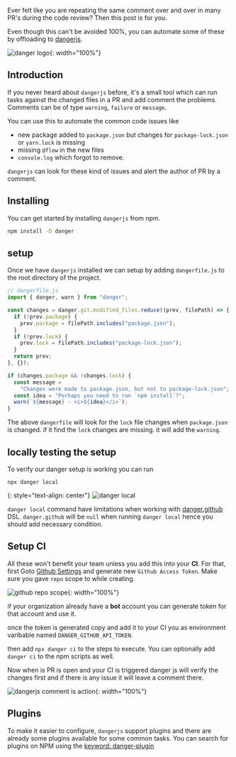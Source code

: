 <!--


---
 "Setting up dangerjs"
excerpt: "Ever felt like you are repeating the same comment over and over in many PR's during the code review?"
date: 2019-05-03 00:05:00 IST
updated: 2019-05-03 00:05:00 IST
categories: javascript
tags: dangerjs
image: https://s3.ap-south-1.amazonaws.com/revathskumar-blog-images/2019/dangerjs/danger-logo.png
---

-->
<!DOCTYPE html>
<html>

<head>
  <title>basic-git-workflow</title>
  <meta charset="utf-8">
  <meta name="viewport" content="width=device-width, initial-scale=1.0">

  <link rel="stylesheet" href="./css/bootstrap.css">
  <link rel="stylesheet" href="./css/bootstrap.grid.css">
  <link rel="stylesheet" href="./css/bootstrap.min.css">
  <link rel="stylesheet" href="./css/bootstrap-reboot.min.css">
  <link rel="stylesheet" href="./css/bootstrap.css.map">
  <link rel="stylesheet" href="./css/blog-home.css">
  <link rel="stylesheet" href="./css/prism.css">
  <script async defer src="./css/prism.js"></script>
</head>

<body>

Ever felt like you are repeating the same comment over and over in many PR's during the code review? Then this post is for you.

Even though this can't be avoided 100%, you can automate some of these by offloading to [dangerjs][dangerjs].

![danger logo](https://s3.ap-south-1.amazonaws.com/revathskumar-blog-images/2019/dangerjs/danger-logo.png){: width="100%"}

## <a class="anchor" name="Introduction" href="#Introduction"><i class="anchor-icon"></i></a>Introduction

If you never heard about `dangerjs` before, it's a small tool which can run tasks against the changed files in a PR and add comment the problems. Comments can be of type `warning`, `failure` or `message`.

You can use this to automate the common code issues like

- new package added to `package.json` but changes for `package-lock.json` or `yarn.lock` is missing
- missing `@flow` in the new files
- `console.log` which forgot to remove.

`dangerjs` can look for these kind of issues and alert the author of PR by a comment.

## <a class="anchor" name="installing" href="#installing"><i class="anchor-icon"></i></a>Installing

You can get started by installing `dangerjs` from npm.

```sh
npm install -D danger
```

## <a class="anchor" name="setup" href="#setup"><i class="anchor-icon"></i></a>setup

Once we have `dangerjs` installed we can setup by adding `dangerfile.js` to the root directory of the project.

```js
// dangerfile.js
import { danger, warn } from "danger";

const changes = danger.git.modified_files.reduce((prev, filePath) => {
  if (!prev.package) {
    prev.package = filePath.includes("package.json");
  }
  if (!prev.lock) {
    prev.lock = filePath.includes("package-lock.json");
  }
  return prev;
}, {});

if (changes.package && !changes.lock) {
  const message =
    "Changes were made to package.json, but not to package-lock.json";
  const idea = "Perhaps you need to run `npm install`?";
  warn(`${message} - <i>${idea}</i>`);
}
```

The above `dangerfile` will look for the `lock` file changes when `package.json` is changed. if it find the `lock` changes are missing. it will add the `warning`.

## <a class="anchor" name="testing" href="#testing"><i class="anchor-icon"></i></a>locally testing the setup

To verify our danger setup is working you can run

```
npx danger local
```

{: style="text-align: center"}
![danger local](https://s3.ap-south-1.amazonaws.com/revathskumar-blog-images/2019/dangerjs/danger-local.png)

`danger local` command have limitations when working with [danger.github][dangerjs_github_api] DSL. `danger.github` will be `null` when running `danger local` hence you should add necessary condition.

## <a class="anchor" name="setup-ci" href="#setup-ci"><i class="anchor-icon"></i></a>Setup CI

All these won't benefit your team unless you add this into your **CI**. For that, first Goto [Github Settings][github_setting] and generate new `Github Access Token`. Make sure you gave `repo` scope to while creating.

![github repo scope](https://s3.ap-south-1.amazonaws.com/revathskumar-blog-images/2019/dangerjs/github-repo-scope.png){: width="100%"}

if your organization already have a **bot** account you can generate token for that account and use it.

once the token is generated copy and add it to your CI you as environment varibable named `DANGER_GITHUB_API_TOKEN`.

then add `npx danger ci` to the steps to execute. You can optionally add `danger ci` to the npm scripts as well.

Now when is PR is open and your CI is triggered danger js will verify the changes first and if there is any issue it will leave a comment there.

![dangerjs comment is action](https://s3.ap-south-1.amazonaws.com/revathskumar-blog-images/2019/dangerjs/danger-comment.png){: width="100%"}

## <a class="anchor" name="plugins" href="#plugins"><i class="anchor-icon"></i></a>Plugins

To make it easier to configure, `dangerjs` support plugins and there are already some plugins available for some common tasks. You can search for plugins on NPM using the [keyword: danger-plugin][danger_plugin_search]

[dangerjs]: http://danger.systems/js/
[dangerjs_github_api]: https://danger.systems/js/reference.html#GitHubDSL
[github_setting]: https://github.com/settings/tokens/new
[danger_plugin_search]: https://www.npmjs.com/search?q=keywords:danger-plugin
